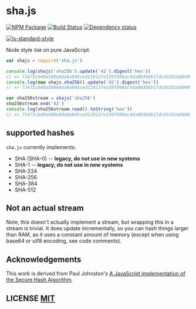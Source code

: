 # sha.js

[![NPM Package](https://img.shields.io/npm/v/sha.js.svg?style=flat-square)](https://www.npmjs.org/package/sha.js)
[![Build Status](https://img.shields.io/travis/crypto-browserify/sha.js.svg?branch=master&style=flat-square)](https://travis-ci.org/crypto-browserify/sha.js)
[![Dependency status](https://img.shields.io/david/crypto-browserify/sha.js.svg?style=flat-square)](https://david-dm.org/crypto-browserify/sha.js#info=dependencies)

[![js-standard-style](https://cdn.rawgit.com/feross/standard/master/badge.svg)](https://github.com/feross/standard)

Node style `SHA` on pure JavaScript.

```js
var shajs = require('sha.js')

console.log(shajs('sha256').update('42').digest('hex'))
// => 73475cb40a568e8da8a045ced110137e159f890ac4da883b6b17dc651b3a8049
console.log(new shajs.sha256().update('42').digest('hex'))
// => 73475cb40a568e8da8a045ced110137e159f890ac4da883b6b17dc651b3a8049

var sha256stream = shajs('sha256')
sha256stream.end('42')
console.log(sha256stream.read().toString('hex'))
// => 73475cb40a568e8da8a045ced110137e159f890ac4da883b6b17dc651b3a8049
```

## supported hashes

`sha.js` currently implements:

- SHA (SHA-0) -- **legacy, do not use in new systems**
- SHA-1 -- **legacy, do not use in new systems**
- SHA-224
- SHA-256
- SHA-384
- SHA-512

## Not an actual stream

Note, this doesn't actually implement a stream, but wrapping this in a stream is trivial.
It does update incrementally, so you can hash things larger than RAM, as it uses a constant amount of memory (except
when using base64 or utf8 encoding, see code comments).

## Acknowledgements

This work is derived from Paul
Johnston's [A JavaScript implementation of the Secure Hash Algorithm](http://pajhome.org.uk/crypt/md5/sha1.html).

## LICENSE [MIT](LICENSE)
